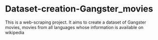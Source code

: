 # Dataset-creation-Gangster_movies
This is a web-scraping project. It aims to create a dataset of Gangster movies, movies from all languages whose information is available on wikipedia
